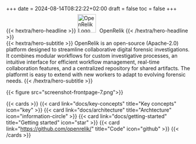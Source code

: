 +++
date = 2024-08-14T08:22:22+02:00
draft = false
toc = false
+++

<div class="hx-mt-6 hx-mb-6">
{{< hextra/hero-headline >}}
  <img src="/logo.png" width="50" alt="OpenRelik Logo" style="display: inline; margin-top:-7px; margin-right: 10px">OpenRelik
{{< /hextra/hero-headline >}}
</div>

<div class="hx-mb-6">
{{< hextra/hero-subtitle >}}
OpenRelik is an open-source (Apache-2.0) platform designed to streamline collaborative digital forensic investigations. It combines modular workflows for custom investigative processes, an intuitive interface for efficient workflow management, real-time collaboration features, and a centralized repository for shared artifacts. The platformt is easy to extend with new workers to adapt to evolving forensic needs.
{{< /hextra/hero-subtitle >}}
</div>

{{< figure src="screenshot-frontpage-7.png">}}

{{< cards >}}
    {{< card link="docs/key-concepts" title="Key concepts" icon="key" >}}
    {{< card link="docs/architecture" title="Archtecture" icon="information-circle" >}}
    {{< card link="docs/getting-started" title="Getting started" icon="star" >}}
    {{< card link="https://github.com/openrelik/" title="Code" icon="github" >}}
{{< /cards >}}

<br>

